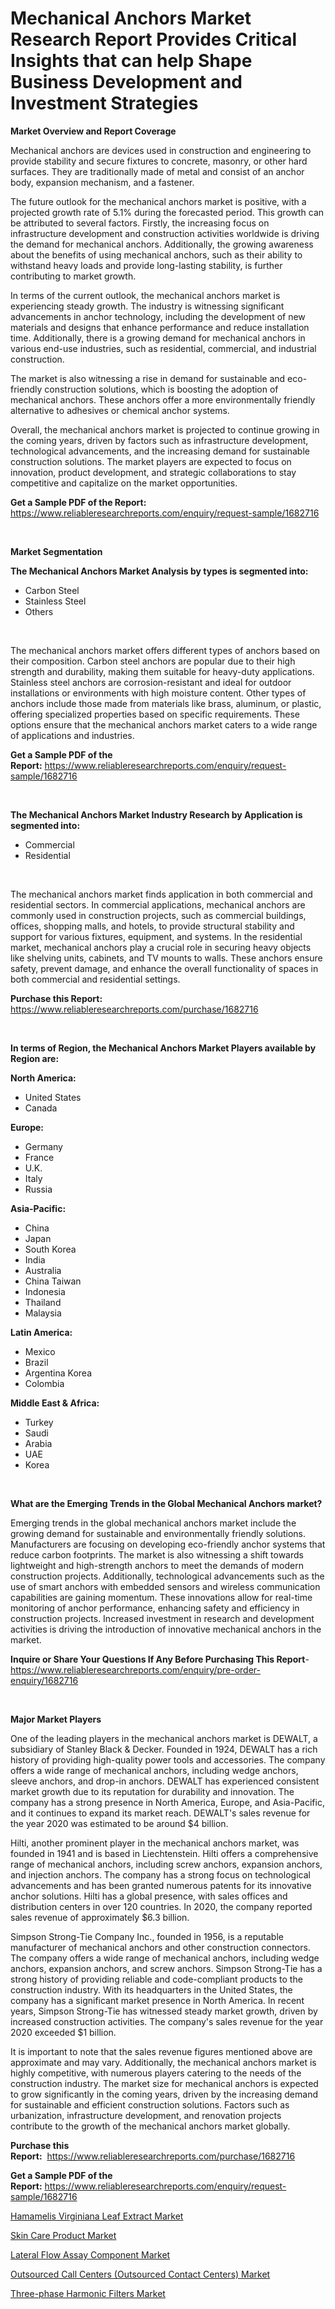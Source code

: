 <p><h1>Mechanical Anchors Market Research Report Provides Critical Insights that can help Shape Business Development and Investment Strategies</h1></p><p><strong>Market Overview and Report Coverage</strong></p>
<p><p>Mechanical anchors are devices used in construction and engineering to provide stability and secure fixtures to concrete, masonry, or other hard surfaces. They are traditionally made of metal and consist of an anchor body, expansion mechanism, and a fastener.</p><p>The future outlook for the mechanical anchors market is positive, with a projected growth rate of 5.1% during the forecasted period. This growth can be attributed to several factors. Firstly, the increasing focus on infrastructure development and construction activities worldwide is driving the demand for mechanical anchors. Additionally, the growing awareness about the benefits of using mechanical anchors, such as their ability to withstand heavy loads and provide long-lasting stability, is further contributing to market growth.</p><p>In terms of the current outlook, the mechanical anchors market is experiencing steady growth. The industry is witnessing significant advancements in anchor technology, including the development of new materials and designs that enhance performance and reduce installation time. Additionally, there is a growing demand for mechanical anchors in various end-use industries, such as residential, commercial, and industrial construction.</p><p>The market is also witnessing a rise in demand for sustainable and eco-friendly construction solutions, which is boosting the adoption of mechanical anchors. These anchors offer a more environmentally friendly alternative to adhesives or chemical anchor systems.</p><p>Overall, the mechanical anchors market is projected to continue growing in the coming years, driven by factors such as infrastructure development, technological advancements, and the increasing demand for sustainable construction solutions. The market players are expected to focus on innovation, product development, and strategic collaborations to stay competitive and capitalize on the market opportunities.</p></p>
<p><strong>Get a Sample PDF of the Report:</strong> <a href="https://www.reliableresearchreports.com/enquiry/request-sample/1682716">https://www.reliableresearchreports.com/enquiry/request-sample/1682716</a></p>
<p>&nbsp;</p>
<p><strong>Market Segmentation</strong></p>
<p><strong>The Mechanical Anchors Market Analysis by types is segmented into:</strong></p>
<p><ul><li>Carbon Steel</li><li>Stainless Steel</li><li>Others</li></ul></p>
<p>&nbsp;</p>
<p><p>The mechanical anchors market offers different types of anchors based on their composition. Carbon steel anchors are popular due to their high strength and durability, making them suitable for heavy-duty applications. Stainless steel anchors are corrosion-resistant and ideal for outdoor installations or environments with high moisture content. Other types of anchors include those made from materials like brass, aluminum, or plastic, offering specialized properties based on specific requirements. These options ensure that the mechanical anchors market caters to a wide range of applications and industries.</p></p>
<p><strong>Get a Sample PDF of the Report:</strong>&nbsp;<a href="https://www.reliableresearchreports.com/enquiry/request-sample/1682716">https://www.reliableresearchreports.com/enquiry/request-sample/1682716</a></p>
<p>&nbsp;</p>
<p><strong>The Mechanical Anchors Market Industry Research by Application is segmented into:</strong></p>
<p><ul><li>Commercial</li><li>Residential</li></ul></p>
<p>&nbsp;</p>
<p><p>The mechanical anchors market finds application in both commercial and residential sectors. In commercial applications, mechanical anchors are commonly used in construction projects, such as commercial buildings, offices, shopping malls, and hotels, to provide structural stability and support for various fixtures, equipment, and systems. In the residential market, mechanical anchors play a crucial role in securing heavy objects like shelving units, cabinets, and TV mounts to walls. These anchors ensure safety, prevent damage, and enhance the overall functionality of spaces in both commercial and residential settings.</p></p>
<p><strong>Purchase this Report:</strong>&nbsp; <a href="https://www.reliableresearchreports.com/purchase/1682716">https://www.reliableresearchreports.com/purchase/1682716</a></p>
<p>&nbsp;</p>
<p><strong>In terms of Region, the Mechanical Anchors Market Players available by Region are:</strong></p>
<p>
    <p> <strong> North America: </strong>
        <ul>
            <li>United States</li>
            <li>Canada</li>
        </ul>
        </p> 
    <p> <strong> Europe: </strong>
        <ul>
            <li>Germany</li>
            <li>France</li>
            <li>U.K.</li>
            <li>Italy</li>
            <li>Russia</li>
        </ul>
        </p> 
    <p> <strong> Asia-Pacific: </strong>
        <ul>
            <li>China</li>
            <li>Japan</li>
            <li>South Korea</li>
            <li>India</li>
            <li>Australia</li>
            <li>China Taiwan</li>
            <li>Indonesia</li>
            <li>Thailand</li>
            <li>Malaysia</li>
        </ul>
        </p> 
    <p> <strong> Latin America: </strong>
        <ul>
            <li>Mexico</li>
            <li>Brazil</li>
            <li>Argentina Korea</li>
            <li>Colombia</li>
        </ul>
        </p> 
    <p> <strong> Middle East & Africa: </strong>
        <ul>
            <li>Turkey</li>
            <li>Saudi</li>
            <li>Arabia</li>
            <li>UAE</li>
            <li>Korea</li>
        </ul>
    </p>
    </p>
<p>&nbsp;</p>
<p><strong>What are the Emerging Trends in the Global Mechanical Anchors market?</strong></p>
<p><p>Emerging trends in the global mechanical anchors market include the growing demand for sustainable and environmentally friendly solutions. Manufacturers are focusing on developing eco-friendly anchor systems that reduce carbon footprints. The market is also witnessing a shift towards lightweight and high-strength anchors to meet the demands of modern construction projects. Additionally, technological advancements such as the use of smart anchors with embedded sensors and wireless communication capabilities are gaining momentum. These innovations allow for real-time monitoring of anchor performance, enhancing safety and efficiency in construction projects. Increased investment in research and development activities is driving the introduction of innovative mechanical anchors in the market.</p></p>
<p><strong>Inquire or Share Your Questions If Any Before Purchasing This Report</strong>- <a href="https://www.reliableresearchreports.com/enquiry/pre-order-enquiry/1682716">https://www.reliableresearchreports.com/enquiry/pre-order-enquiry/1682716</a></p>
<p>&nbsp;</p>
<p><strong>Major Market Players</strong></p>
<p><p>One of the leading players in the mechanical anchors market is DEWALT, a subsidiary of Stanley Black & Decker. Founded in 1924, DEWALT has a rich history of providing high-quality power tools and accessories. The company offers a wide range of mechanical anchors, including wedge anchors, sleeve anchors, and drop-in anchors. DEWALT has experienced consistent market growth due to its reputation for durability and innovation. The company has a strong presence in North America, Europe, and Asia-Pacific, and it continues to expand its market reach. DEWALT's sales revenue for the year 2020 was estimated to be around $4 billion.</p><p>Hilti, another prominent player in the mechanical anchors market, was founded in 1941 and is based in Liechtenstein. Hilti offers a comprehensive range of mechanical anchors, including screw anchors, expansion anchors, and injection anchors. The company has a strong focus on technological advancements and has been granted numerous patents for its innovative anchor solutions. Hilti has a global presence, with sales offices and distribution centers in over 120 countries. In 2020, the company reported sales revenue of approximately $6.3 billion.</p><p>Simpson Strong-Tie Company Inc., founded in 1956, is a reputable manufacturer of mechanical anchors and other construction connectors. The company offers a wide range of mechanical anchors, including wedge anchors, expansion anchors, and screw anchors. Simpson Strong-Tie has a strong history of providing reliable and code-compliant products to the construction industry. With its headquarters in the United States, the company has a significant market presence in North America. In recent years, Simpson Strong-Tie has witnessed steady market growth, driven by increased construction activities. The company's sales revenue for the year 2020 exceeded $1 billion.</p><p>It is important to note that the sales revenue figures mentioned above are approximate and may vary. Additionally, the mechanical anchors market is highly competitive, with numerous players catering to the needs of the construction industry. The market size for mechanical anchors is expected to grow significantly in the coming years, driven by the increasing demand for sustainable and efficient construction solutions. Factors such as urbanization, infrastructure development, and renovation projects contribute to the growth of the mechanical anchors market globally.</p></p>
<p><strong>Purchase this Report:</strong>&nbsp;&nbsp;<a href="https://www.reliableresearchreports.com/purchase/1682716">https://www.reliableresearchreports.com/purchase/1682716</a></p>
<p></p>
<p><strong>Get a Sample PDF of the Report:</strong>&nbsp;<a href="https://www.reliableresearchreports.com/enquiry/request-sample/1682716">https://www.reliableresearchreports.com/enquiry/request-sample/1682716</a></p>
<p><p><a href="https://github.com/rexevange/Market-Research-Report-List-1/blob/main/hamamelis-virginiana-leaf-extract-market.md">Hamamelis Virginiana Leaf Extract Market</a></p><p><a href="https://github.com/FassouRP/Market-Research-Report-List-1/blob/main/skin-care-product-market.md">Skin Care Product Market</a></p><p><a href="https://medium.com/@donnakelly19891/lateral-flow-assay-component-market-research-report-its-history-and-forecast-2023-to-2030-d83256893b88">Lateral Flow Assay Component Market</a></p><p><a href="https://www.linkedin.com/pulse/outsourced-call-centers-contact-market-size-share-global/">Outsourced Call Centers (Outsourced Contact Centers) Market</a></p><p><a href="https://www.linkedin.com/pulse/three-phase-harmonic-filters-market-insights-players-forecast/">Three-phase Harmonic Filters Market</a></p></p>